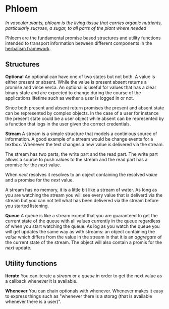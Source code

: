 Phloem
==========
*In vascular plants, phloem is the living tissue that carries organic nutrients, particularly sucrose, a sugar, to all parts of the plant where needed*

Phloem are the fundamental promise based structures and utility functions intended to transport information between different components in the [herbalism framework](http://github.com/herbalism).

Structures
----------
**Optional** An optional can have one of two states but not both. A value is either present or absent. While the value is present absent returns a promise and vince verca. An optional is useful for values that has a clear binary state and are expected to change during the course of the applications lifetime such as wether a user is logged in or not.

Since both present and absent return promises the present and absent state can be represented by complex objects. In the case of a user for instance the present state could be a user object while absent can be represented by a function that logs in the user given the correct credentials.

**Stream** A stream is a simple structure that models a continious source of information. A good example of a stream would be change events for a textbox. Whenever the text changes a new value is delivered via the stream.

The stream has two parts, the write part and the read part. The write part allows a source to push values to the stream and the read part has a promise for the *next* value.

When *next* resolves it resolves to an object containing the resolved *value* and a promise for the *next* value.

A stream has no memory, it is a little bit like a stream of water. As long as you are watching the stream you will see every value that is deliverd via the stream but you can not tell what has been delivered via the stream before you started listening.

**Queue** A queue is like a stream except that you are guaranteed to get the current state of the queue with all values currently in the queue regardless of when you start watching the queue.
As log as you watch the queue you will get updates the same way as with streams: an object containing the *value* which differs from the value in the stream in that it is an *aggregate* of the current state of the stream. The object will also contain a promis for the *next* update.

Utility functions
-----------------
**Iterate** You can iterate a *stream* or a *queue* in order to get the next value as a callback whenever it is available.

**Whenever** You can chain optionals with whenever. Whenever makes it easy to express things such as "whenever there is a storag (that is available whenever there is a user)".


